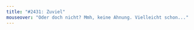 ```yaml
---
title: "#2431: Zuviel"
mouseover: "Oder doch nicht? Mmh, keine Ahnung. Vielleicht schon..."
---
```


